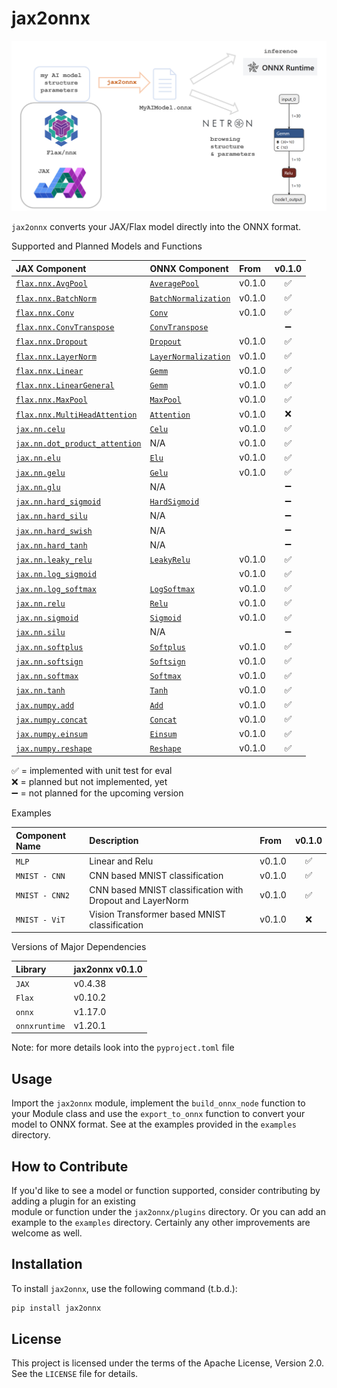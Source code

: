 # jax2onnx


![img.png](img.png)

`jax2onnx` converts your JAX/Flax model directly into the ONNX format.  


Supported and Planned Models and Functions

| JAX Component                                                                                                                                         | ONNX Component                                                                       | From   | v0.1.0 |
|:-----------------------------------------------------------------------------------------------------------------------------------------------------|:-------------------------------------------------------------------------------------|:-------|:------:|
| [`flax.nnx.AvgPool`](https://flax.readthedocs.io/en/latest/api_reference/flax.nnx/nn/pooling.html#flax.nnx.AvgPool)                                 | [`AveragePool`](https://onnx.ai/onnx/operators/onnx__AveragePool.html)               | v0.1.0 |  ✅   |
| [`flax.nnx.BatchNorm`](https://flax.readthedocs.io/en/latest/api_reference/flax.nnx/nn/normalization.html#flax.nnx.BatchNorm)                       | [`BatchNormalization`](https://onnx.ai/onnx/operators/onnx__BatchNormalization.html) | v0.1.0 |  ✅   |
| [`flax.nnx.Conv`](https://flax.readthedocs.io/en/latest/api_reference/flax.nnx/nn/conv.html#flax.nnx.Conv)                                           | [`Conv`](https://onnx.ai/onnx/operators/onnx__Conv.html)                             | v0.1.0 |  ✅   |
| [`flax.nnx.ConvTranspose`](https://flax.readthedocs.io/en/latest/api_reference/flax.nnx/nn/conv.html#flax.nnx.ConvTranspose)                         | [`ConvTranspose`](https://onnx.ai/onnx/operators/onnx__ConvTranspose.html)           |        |  ➖   |
| [`flax.nnx.Dropout`](https://flax.readthedocs.io/en/latest/api_reference/flax.nnx/nn/dropout.html#flax.nnx.Dropout)                                   | [`Dropout`](https://onnx.ai/onnx/operators/onnx__Dropout.html)                       | v0.1.0 |  ✅   |
| [`flax.nnx.LayerNorm`](https://flax.readthedocs.io/en/latest/api_reference/flax.nnx/nn/normalization.html#flax.nnx.LayerNorm)                       | [`LayerNormalization`](https://onnx.ai/onnx/operators/onnx__LayerNormalization.html) | v0.1.0 |  ✅   |
| [`flax.nnx.Linear`](https://flax.readthedocs.io/en/latest/api_reference/flax.nnx/nn/linear.html#flax.nnx.Linear)                                     | [`Gemm`](https://onnx.ai/onnx/operators/onnx__Gemm.html)                             | v0.1.0 |  ✅   |
| [`flax.nnx.LinearGeneral`](https://flax.readthedocs.io/en/latest/api_reference/flax.nnx/nn/linear.html#flax.nnx.LinearGeneral)                       | [`Gemm`](https://onnx.ai/onnx/operators/onnx__Gemm.html)                             | v0.1.0 |  ✅   |
| [`flax.nnx.MaxPool`](https://flax.readthedocs.io/en/latest/api_reference/flax.nnx/nn/pooling.html#flax.nnx.MaxPool)                                  | [`MaxPool`](https://onnx.ai/onnx/operators/onnx__MaxPool.html)                       | v0.1.0 |  ✅   |
| [`flax.nnx.MultiHeadAttention`](https://flax.readthedocs.io/en/latest/api_reference/flax.nnx/nn/attention.html#flax.nnx.MultiHeadAttention)          | [`Attention`](https://onnx.ai/onnx/operators/onnx__Attention.html)                   | v0.1.0 |  ❌   |
| [`jax.nn.celu`](https://jax.readthedocs.io/en/latest/jax.nn.html#jax.nn.celu)                                                                         | [`Celu`](https://onnx.ai/onnx/operators/onnx__Celu.html)                             | v0.1.0 |  ✅   |
| [`jax.nn.dot_product_attention`](https://jax.readthedocs.io/en/latest/_autosummary/jax.nn.dot_product_attention.html)                                 | N/A                                                                                  | v0.1.0 |  ✅   |
| [`jax.nn.elu`](https://jax.readthedocs.io/en/latest/jax.nn.html#jax.nn.elu)                                                                           | [`Elu`](https://onnx.ai/onnx/operators/onnx__Elu.html)                               | v0.1.0 |  ✅   |
| [`jax.nn.gelu`](https://jax.readthedocs.io/en/latest/jax.nn.html#jax.nn.gelu)                                                                         | [`Gelu`](https://onnx.ai/onnx/operators/onnx__Gelu.html)                             | v0.1.0 |  ✅   |
| [`jax.nn.glu`](https://jax.readthedocs.io/en/latest/jax.nn.html#jax.nn.glu)                                                                           | N/A                                                                                  |        |  ➖   |
| [`jax.nn.hard_sigmoid`](https://jax.readthedocs.io/en/latest/jax.nn.html#jax.nn.hard_sigmoid)                                                         | [`HardSigmoid`](https://onnx.ai/onnx/operators/onnx__HardSigmoid.html)               |        |  ➖   |
| [`jax.nn.hard_silu`](https://jax.readthedocs.io/en/latest/jax.nn.html#jax.nn.hard_silu)                                                               | N/A                                                                                  |        |  ➖   |
| [`jax.nn.hard_swish`](https://jax.readthedocs.io/en/latest/jax.nn.html#jax.nn.hard_swish)                                                             | N/A                                                                                  |        |  ➖   |
| [`jax.nn.hard_tanh`](https://jax.readthedocs.io/en/latest/jax.nn.html#jax.nn.hard_tanh)                                                               | N/A                                                                                  |        |  ➖   |
| [`jax.nn.leaky_relu`](https://jax.readthedocs.io/en/latest/jax.nn.html#jax.nn.leaky_relu)                                                             | [`LeakyRelu`](https://onnx.ai/onnx/operators/onnx__LeakyRelu.html)                   | v0.1.0 |  ✅   |
| [`jax.nn.log_sigmoid`](https://jax.readthedocs.io/en/latest/jax.nn.html#jax.nn.log_sigmoid)                                                           |                                                                                      | v0.1.0 |  ✅   |
| [`jax.nn.log_softmax`](https://jax.readthedocs.io/en/latest/jax.nn.html#jax.nn.log_softmax)                                                           | [`LogSoftmax`](https://onnx.ai/onnx/operators/onnx__LogSoftmax.html)                 | v0.1.0 |  ✅   |
| [`jax.nn.relu`](https://jax.readthedocs.io/en/latest/jax.nn.html#jax.nn.relu)                                                                         | [`Relu`](https://onnx.ai/onnx/operators/onnx__Relu.html)                             | v0.1.0 |  ✅   |
| [`jax.nn.sigmoid`](https://jax.readthedocs.io/en/latest/jax.nn.html#jax.nn.sigmoid)                                                                   | [`Sigmoid`](https://onnx.ai/onnx/operators/onnx__Sigmoid.html)                       | v0.1.0 |  ✅   |
| [`jax.nn.silu`](https://jax.readthedocs.io/en/latest/jax.nn.html#jax.nn.silu)                                                                         | N/A                                                                                  |        |  ➖   |
| [`jax.nn.softplus`](https://jax.readthedocs.io/en/latest/jax.nn.html#jax.nn.softplus)                                                                 | [`Softplus`](https://onnx.ai/onnx/operators/onnx__Softplus.html)                     | v0.1.0 |  ✅   |
| [`jax.nn.softsign`](https://jax.readthedocs.io/en/latest/jax.nn.html#jax.nn.softsign)                                                                 | [`Softsign`](https://onnx.ai/onnx/operators/onnx__Softsign.html)                     | v0.1.0 |  ✅   |
| [`jax.nn.softmax`](https://jax.readthedocs.io/en/latest/jax.nn.html#jax.nn.softmax)                                                                   | [`Softmax`](https://onnx.ai/onnx/operators/onnx__Softmax.html)                       | v0.1.0 |  ✅   |
| [`jax.nn.tanh`](https://jax.readthedocs.io/en/latest/jax.nn.html#jax.nn.tanh)                                                                         | [`Tanh`](https://onnx.ai/onnx/operators/onnx__Tanh.html)                             | v0.1.0 |  ✅   |
| [`jax.numpy.add`](https://jax.readthedocs.io/en/latest/_autosummary/jax.numpy.add.html)                                                               | [`Add`](https://onnx.ai/onnx/operators/onnx__Add.html)                               | v0.1.0 |  ✅   |
| [`jax.numpy.concat`](https://jax.readthedocs.io/en/latest/_autosummary/jax.numpy.concat.html)                                                         | [`Concat`](https://onnx.ai/onnx/operators/onnx__Concat.html)                         | v0.1.0 |  ✅   |
| [`jax.numpy.einsum`](https://jax.readthedocs.io/en/latest/_autosummary/jax.numpy.einsum.html)                                                         | [`Einsum`](https://onnx.ai/onnx/operators/onnx__Einsum.html)                         | v0.1.0 |  ✅   |
| [`jax.numpy.reshape`](https://jax.readthedocs.io/en/latest/_autosummary/jax.numpy.reshape.html)                                                       | [`Reshape`](https://onnx.ai/onnx/operators/onnx__Reshape.html)                       | v0.1.0 |  ✅   |


✅ = implemented with unit test for eval<br>
❌ = planned but not implemented, yet<br>
➖ = not planned for the upcoming version

Examples

| Component Name | Description                                               | From   | v0.1.0 |
|:---------------|:----------------------------------------------------------|:-------|:------:|
| `MLP`          | Linear and Relu                                           | v0.1.0 |    ✅ |
| `MNIST - CNN`  | CNN based MNIST classification                            | v0.1.0 |     ✅   |
| `MNIST - CNN2` | CNN based MNIST classification with Dropout and LayerNorm | v0.1.0 |     ✅   |
| `MNIST - ViT`  | Vision Transformer based MNIST classification             | v0.1.0 |   ❌  |


Versions of Major Dependencies

| Library       | jax2onnx v0.1.0 | 
|:--------------|:----------------| 
| `JAX`         | v0.4.38         | 
| `Flax`        | v0.10.2         | 
| `onnx`        | v1.17.0         |  
| `onnxruntime` | v1.20.1         |  

Note: for more details look into the `pyproject.toml` file



## Usage
Import the `jax2onnx` module, implement the `build_onnx_node` function to your Module class and use the `export_to_onnx` 
function to convert your model to ONNX format. See at the examples provided in the `examples` directory.

 

## How to Contribute

If you'd like to see a model or function supported, consider contributing by adding a plugin for an existing   
module or function under the `jax2onnx/plugins` directory. Or you can add an example to the `examples` directory. 
Certainly any other improvements are welcome as well.

## Installation

To install `jax2onnx`, use the following command (t.b.d.):

```bash
pip install jax2onnx  
```


 

## License

This project is licensed under the terms of the Apache License, Version 2.0. See the `LICENSE` file for details.


